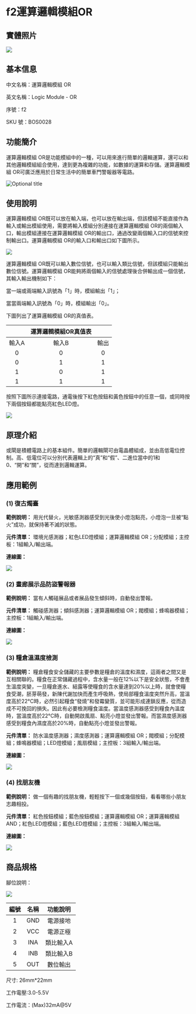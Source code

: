# f2運算邏輯模組OR

## 實體照片

![](../../../.gitbook/assets/boson-luo-ji-huo-mo-kuai-shi-wu-tu%20%283%29%20%281%29.png)

## 基本信息

中文名稱：運算邏輯模組 OR

英文名稱：Logic Module - OR

序號：f2

SKU 號：BOS0028

## 功能簡介

運算邏輯模組 OR是功能模組中的一種，可以用來進行簡單的邏輯運算，還可以和其他邏輯模組組合使用，達到更為複雜的功能，如數據的運算和存儲。運算邏輯模組 OR可廣泛應用於日常生活中的簡單車門警報器等電路。

![Optional title](../../../.gitbook/assets/logic_module_or_intro%20%283%29.png)

## 使用說明

運算邏輯模組 OR既可以放在輸入端，也可以放在輸出端，但該模組不能直接作為輸入或輸出模組使用，需要將輸入模組分別連接在運算邏輯模組 OR的兩個輸入口，輸出模組連接在運算邏輯模組 OR的輸出口，通過改變兩個輸入口的信號來控制輸出口。運算邏輯模組 OR的輸入口和輸出口如下圖所示。

![](../../../.gitbook/assets/logic_module_or_ui1%20%282%29%20%281%29.png)

運算邏輯模組 OR既可以輸入數位信號，也可以輸入類比信號，但該模組只能輸出數位信號。運算邏輯模組 OR能夠將兩個輸入的信號處理後合併輸出成一個信號，其輸入輸出機制如下：

當一端或兩端輸入訊號為「1」時，模組輸出「1」；

當當兩端輸入訊號為「0」時，模組輸出「0」。

下圖列出了運算邏輯模組 OR的真值表。

|  | **運算邏輯模組OR真值表** |  |
| :---: | :---: | :---: |
| 輸入A | 輸入B | 輸出 |
| 0 | 0 | 0 |
| 0 | 1 | 1 |
| 1 | 0 | 1 |
| 1 | 1 | 1 |

按照下圖所示連接電路，通電後按下紅色按鈕和黃色按鈕中的任意一個，或同時按下兩個按鈕都能點亮紅色LED燈。

![](../../../.gitbook/assets/logic_module_or_ui3%20%283%29%20%284%29%20%283%29.png)

## 原理介紹

或閘是積體電路上的基本組件。簡單的邏輯閘可由電晶體組成，並由高低電位控制。高、低電位可以分別代表邏輯上的“真”和“假”、二進位當中的1和0、“開”和“關”，從而達到邏輯運算。

## 應用範例

### **\(1\) 復古燭臺**

**範例說明：** 用光代替火，光敏感測器感受到光後使小燈泡點亮，小燈泡一旦被“點火”成功，就保持著不滅的狀態。

**元件清單：** 環境光感測器；紅色LED燈模組；運算邏輯模組 OR；分配模組；主控板：1組輸入/輸出端。

**連線圖：**

![](../../../.gitbook/assets/splitter_module_example1%20%288%29.png)

### **\(2\) 畫廊展示品防盜警報器**

**範例說明：** 當有人觸碰展品或者展品發生傾斜時，自動發出警報。

**元件清單：** 觸碰感測器；傾斜感測器；運算邏輯模組 OR；閥模組；蜂鳴器模組；主控板：1組輸入/輸出端。

**連線圖：**

![](../../../.gitbook/assets/boson_逻辑“或”模块_画廊展示品防盗报警器连线图%20%284%29.png)

### **\(3\) 糧倉溫濕度檢測**

**範例說明：** 糧倉糧食安全儲藏的主要參數是糧倉的溫度和濕度，這兩者之間又是互相關聯的。糧食在正常儲藏過程中，含水量一般在12%以下是安全狀態，不會產生溫度突變，一旦糧倉進水、結露等使糧食的含水量達到20%以上時，就會使糧食受潮，胚芽萌發，新陳代謝加快而產生呼吸熱，使局部糧食溫度突然升高，當溫度高於22°C時，必然引起糧食“發燒”和發霉變質，並可能形成連鎖反應，從而造成不可挽回的損失。因此有必要檢測糧食溫度。當溫度感測器感受到糧食內溫度時，當溫度高於22°C時，自動開啟風扇、點亮小燈並發出警報。而當濕度感測器感受到糧食內濕度高於20%時，自動點亮小燈並發出警報。

**元件清單：** 防水溫度感測器；濕度感測器；運算邏輯模組 OR；閥模組；分配模組；蜂鳴器模組；LED燈模組；風扇模組；主控板：3組輸入/輸出端。

**連線圖：**

![](../../../.gitbook/assets/boson-kong-qi-shi-du-chuan-gan-qi-ying-yong-yang-li-2-lian-xian-tu%20%282%29%20%2810%29.png)

### **\(4\) 找朋友機**

**範例說明：** 做一個有趣的找朋友機，輕輕按下一個或幾個按鈕，看看哪些小朋友志趣相投。

**元件清單：** 紅色按鈕模組；藍色按鈕模組；運算邏輯模組 OR；運算邏輯模組 AND；紅色LED燈模組；藍色LED燈模組；主控板：3組輸入/輸出端。

**連線圖：**

![](../../../.gitbook/assets/boson_逻辑“或”模块_找朋友机连线图%20%287%29.png)

## 商品規格

腳位說明：

![](../../../.gitbook/assets/logic_module_or_spec%20%283%29%20%282%29%20%281%29.png)

| **編號** | **名稱** | **功能說明** |
| :---: | :---: | :---: |
| 1 | GND | 電源接地 |
| 2 | VCC | 電源正極 |
| 3 | INA | 類比輸入A |
| 4 | INB | 類比輸入B |
| 5 | OUT | 數位輸出 |

尺寸: 26mm\*22mm

工作電壓:3.0-5.5V

工作電流：\(Max\)32mA@5V

